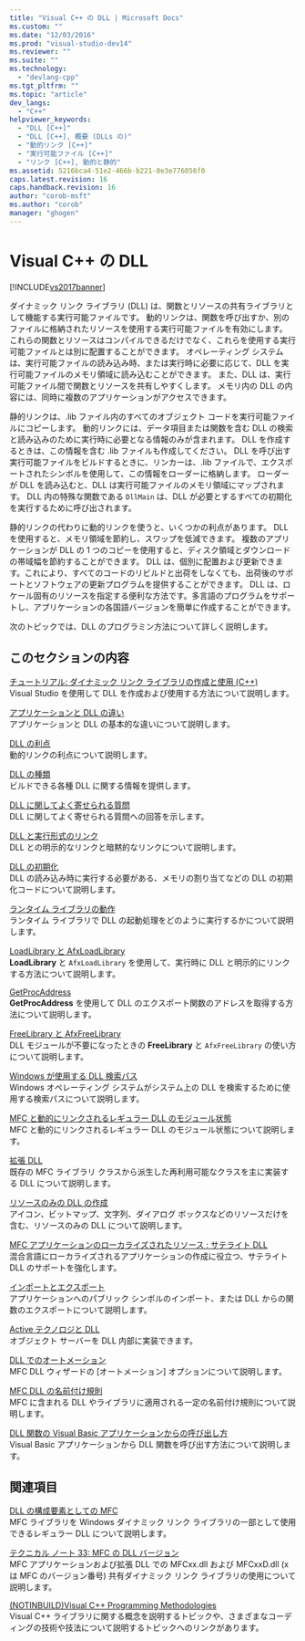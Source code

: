 ```yaml
---
title: "Visual C++ の DLL | Microsoft Docs"
ms.custom: ""
ms.date: "12/03/2016"
ms.prod: "visual-studio-dev14"
ms.reviewer: ""
ms.suite: ""
ms.technology: 
  - "devlang-cpp"
ms.tgt_pltfrm: ""
ms.topic: "article"
dev_langs: 
  - "C++"
helpviewer_keywords: 
  - "DLL [C++]"
  - "DLL [C++], 概要 (DLLs の)"
  - "動的リンク [C++]"
  - "実行可能ファイル [C++]"
  - "リンク [C++], 動的と静的"
ms.assetid: 5216bca4-51e2-466b-b221-0e3e776056f0
caps.latest.revision: 16
caps.handback.revision: 16
author: "corob-msft"
ms.author: "corob"
manager: "ghogen"
---
```

# Visual C++ の DLL
[!INCLUDE[vs2017banner](../assembler/inline/includes/vs2017banner.md)]

ダイナミック リンク ライブラリ \(DLL\) は、関数とリソースの共有ライブラリとして機能する実行可能ファイルです。  動的リンクは、関数を呼び出すか、別のファイルに格納されたリソースを使用する実行可能ファイルを有効にします。  これらの関数とリソースはコンパイルできるだけでなく、これらを使用する実行可能ファイルとは別に配置することができます。  オペレーティング システムは、実行可能ファイルの読み込み時、または実行時に必要に応じて、DLL を実行可能ファイルのメモリ領域に読み込むことができます。  また、DLL は、実行可能ファイル間で関数とリソースを共有しやすくします。  メモリ内の DLL の内容には、同時に複数のアプリケーションがアクセスできます。  
  
 静的リンクは、.lib ファイル内のすべてのオブジェクト コードを実行可能ファイルにコピーします。  動的リンクには、データ項目または関数を含む DLL の検索と読み込みのために実行時に必要となる情報のみが含まれます。  DLL を作成するときは、この情報を含む .lib ファイルも作成してください。  DLL を呼び出す実行可能ファイルをビルドするときに、リンカーは、.lib ファイルで、エクスポートされたシンボルを使用して、この情報をローダーに格納します。  ローダーが DLL を読み込むと、DLL は実行可能ファイルのメモリ領域にマップされます。  DLL 内の特殊な関数である `DllMain` は、DLL が必要とするすべての初期化を実行するために呼び出されます。  
  
 静的リンクの代わりに動的リンクを使うと、いくつかの利点があります。  DLL を使用すると、メモリ領域を節約し、スワップを低減できます。  複数のアプリケーションが DLL の 1 つのコピーを使用すると、ディスク領域とダウンロードの帯域幅を節約することができます。  DLL は、個別に配置および更新できます。これにより、すべてのコードのリビルドと出荷をしなくても、出荷後のサポートとソフトウェアの更新プログラムを提供することができます。  DLL は、ロケール固有のリソースを指定する便利な方法です。多言語のプログラムをサポートし、アプリケーションの各国語バージョンを簡単に作成することができます。  
  
 次のトピックでは、DLL のプログラミン方法について詳しく説明します。  
  
## このセクションの内容  
 [チュートリアル: ダイナミック リンク ライブラリの作成と使用 \(C\+\+\)](../build/walkthrough-creating-and-using-a-dynamic-link-library-cpp.md)  
 Visual Studio を使用して DLL を作成および使用する方法について説明します。  
  
 [アプリケーションと DLL の違い](../build/differences-between-applications-and-dlls.md)  
 アプリケーションと DLL の基本的な違いについて説明します。  
  
 [DLL の利点](../build/advantages-of-using-dlls.md)  
 動的リンクの利点について説明します。  
  
 [DLL の種類](../build/kinds-of-dlls.md)  
 ビルドできる各種 DLL に関する情報を提供します。  
  
 [DLL に関してよく寄せられる質問](../build/dll-frequently-asked-questions.md)  
 DLL に関してよく寄せられる質問への回答を示します。  
  
 [DLL と実行形式のリンク](../build/linking-an-executable-to-a-dll.md)  
 DLL との明示的なリンクと暗黙的なリンクについて説明します。  
  
 [DLL の初期化](../build/initializing-a-dll.md)  
 DLL の読み込み時に実行する必要がある、メモリの割り当てなどの DLL の初期化コードについて説明します。  
  
 [ランタイム ライブラリの動作](../build/run-time-library-behavior.md)  
 ランタイム ライブラリで DLL の起動処理をどのように実行するかについて説明します。  
  
 [LoadLibrary と AfxLoadLibrary](../build/loadlibrary-and-afxloadlibrary.md)  
 **LoadLibrary** と `AfxLoadLibrary` を使用して、実行時に DLL と明示的にリンクする方法について説明します。  
  
 [GetProcAddress](../build/getprocaddress.md)  
 **GetProcAddress** を使用して DLL のエクスポート関数のアドレスを取得する方法について説明します。  
  
 [FreeLibrary と AfxFreeLibrary](../build/freelibrary-and-afxfreelibrary.md)  
 DLL モジュールが不要になったときの **FreeLibrary** と `AfxFreeLibrary` の使い方について説明します。  
  
 [Windows が使用する DLL 検索パス](../build/search-path-used-by-windows-to-locate-a-dll.md)  
 Windows オペレーティング システムがシステム上の DLL を検索するために使用する検索パスについて説明します。  
  
 [MFC と動的にリンクされるレギュラー DLL のモジュール状態](../build/module-states-of-a-regular-dll-dynamically-linked-to-mfc.md)  
 MFC と動的にリンクされるレギュラー DLL のモジュール状態について説明します。  
  
 [拡張 DLL](../build/extension-dlls-overview.md)  
 既存の MFC ライブラリ クラスから派生した再利用可能なクラスを主に実装する DLL について説明します。  
  
 [リソースのみの DLL の作成](../build/creating-a-resource-only-dll.md)  
 アイコン、ビットマップ、文字列、ダイアログ ボックスなどのリソースだけを含む、リソースのみの DLL について説明します。  
  
 [MFC アプリケーションのローカライズされたリソース : サテライト DLL](../build/localized-resources-in-mfc-applications-satellite-dlls.md)  
 混合言語にローカライズされるアプリケーションの作成に役立つ、サテライト DLL のサポートを強化します。  
  
 [インポートとエクスポート](../build/importing-and-exporting.md)  
 アプリケーションへのパブリック シンボルのインポート、または DLL からの関数のエクスポートについて説明します。  
  
 [Active テクノロジと DLL](../build/active-technology-and-dlls.md)  
 オブジェクト サーバーを DLL 内部に実装できます。  
  
 [DLL でのオートメーション](../build/automation-in-a-dll.md)  
 MFC DLL ウィザードの \[オートメーション\] オプションについて説明します。  
  
 [MFC DLL の名前付け規則](../build/naming-conventions-for-mfc-dlls.md)  
 MFC に含まれる DLL やライブラリに適用される一定の名前付け規則について説明します。  
  
 [DLL 関数の Visual Basic アプリケーションからの呼び出し方](../build/calling-dll-functions-from-visual-basic-applications.md)  
 Visual Basic アプリケーションから DLL 関数を呼び出す方法について説明します。  
  
## 関連項目  
 [DLL の構成要素としての MFC](../mfc/tn011-using-mfc-as-part-of-a-dll.md)  
 MFC ライブラリを Windows ダイナミック リンク ライブラリの一部として使用できるレギュラー DLL について説明します。  
  
 [テクニカル ノート 33: MFC の DLL バージョン](../mfc/tn033-dll-version-of-mfc.md)  
 MFC アプリケーションおよび拡張 DLL での MFCxx.dll および MFCxxD.dll \(x は MFC のバージョン番号\) 共有ダイナミック リンク ライブラリの使用について説明します。  
  
 [\(NOTINBUILD\)Visual C\+\+ Programming Methodologies](http://msdn.microsoft.com/ja-jp/0822f806-fa81-4b65-bf0f-1e2921f30c95)  
 Visual C\+\+ ライブラリに関する概念を説明するトピックや、さまざまなコーディングの技術や技法について説明するトピックへのリンクがあります。